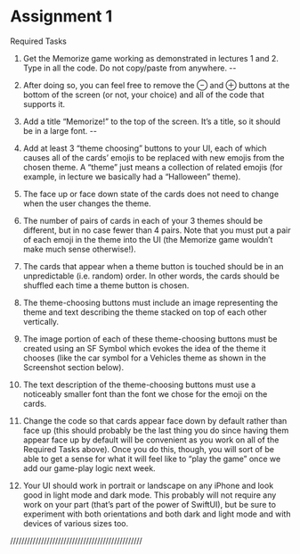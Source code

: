 #  Assignment 1

Required Tasks
1. Get the Memorize game working as demonstrated in lectures 1 and 2. Type in all the
code. Do not copy/paste from anywhere. --

2. After doing so, you can feel free to remove the ⊖ and ⊕ buttons at the bottom of the
screen (or not, your choice) and all of the code that supports it.
3. Add a title “Memorize!” to the top of the screen. It’s a title, so it should be in a large
font. --

4. Add at least 3 “theme choosing” buttons to your UI, each of which causes all of the
cards’ emojis to be replaced with new emojis from the chosen theme. A “theme” just
means a collection of related emojis (for example, in lecture we basically had a
“Halloween” theme).

5. The face up or face down state of the cards does not need to change when the user
changes the theme.

6. The number of pairs of cards in each of your 3 themes should be different, but in no
case fewer than 4 pairs. Note that you must put a pair of each emoji in the theme into
the UI (the Memorize game wouldn’t make much sense otherwise!).
7. The cards that appear when a theme button is touched should be in an unpredictable
(i.e. random) order. In other words, the cards should be shuffled each time a theme
button is chosen.

8. The theme-choosing buttons must include an image representing the theme and text
describing the theme stacked on top of each other vertically.

9. The image portion of each of these theme-choosing buttons must be created using an
SF Symbol which evokes the idea of the theme it chooses (like the car symbol for a
Vehicles theme as shown in the Screenshot section below).

10. The text description of the theme-choosing buttons must use a noticeably smaller font
than the font we chose for the emoji on the cards.

11. Change the code so that cards appear face down by default rather than face up (this
should probably be the last thing you do since having them appear face up by default
will be convenient as you work on all of the Required Tasks above). Once you do this,
though, you will sort of be able to get a sense for what it will feel like to “play the
game” once we add our game-play logic next week.

12. Your UI should work in portrait or landscape on any iPhone and look good in light
mode and dark mode. This probably will not require any work on your part (that’s
part of the power of SwiftUI), but be sure to experiment with both orientations and
both dark and light mode and with devices of various sizes too.



///////////////////////////////////////////////
